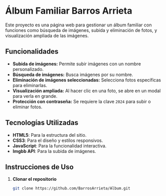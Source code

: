 # Álbum Familiar Barros Arrieta

Este proyecto es una página web para gestionar un álbum familiar con funciones como búsqueda de imágenes, subida y eliminación de fotos, y visualización ampliada de las imágenes. 

## Funcionalidades

- **Subida de imágenes:** Permite subir imágenes con un nombre personalizado.
- **Búsqueda de imágenes:** Busca imágenes por su nombre.
- **Eliminación de imágenes seleccionadas:** Selecciona fotos específicas para eliminarlas.
- **Visualización ampliada:** Al hacer clic en una foto, se abre en un modal para verla en grande.
- **Protección con contraseña:** Se requiere la clave `2024` para subir o eliminar fotos.

## Tecnologías Utilizadas

- **HTML5**: Para la estructura del sitio.
- **CSS3**: Para el diseño y estilos responsivos.
- **JavaScript**: Para la funcionalidad interactiva.
- **Imgbb API**: Para la subida de imágenes.

## Instrucciones de Uso

1. **Clonar el repositorio**  
   ```bash
   git clone https://github.com/BarrosArrieta/Album.git
